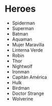 # Heroes
* Spiderman
* Superman
* Batman
* Aquaman
* Mujer Maravilla
* Linterna Verde
* Robin
* Thor
* Nightwolf
* Ironman
* Capitán América
* Hulk
* Birdman
* Doctor Strange
* Wolverine